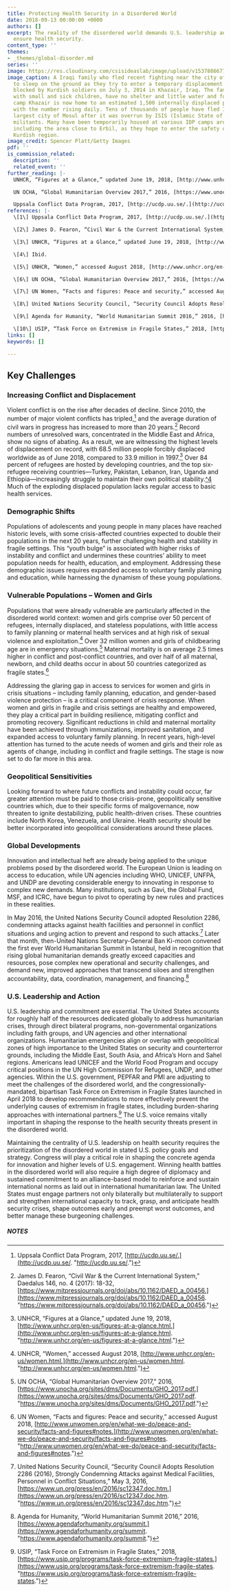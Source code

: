 ```yaml
---
title: Protecting Health Security in a Disordered World
date: 2018-09-13 00:00:00 +0000
authors: []
excerpt: The reality of the disordered world demands U.S. leadership and action to
  ensure health security.
content_type: ''
themes:
- _themes/global-disorder.md
series: ''
image: https://res.cloudinary.com/csisideaslab/image/upload/v1537886677/health-commission/Global-Disorder.jpg
image_caption: A Iraqi family who fled recent fighting near the city of Mosul prepares
  to sleep on the ground as they try to enter a temporary displacement camp but are
  blocked by Kurdish soldiers on July 3, 2014 in Khazair, Iraq. The families, many
  with small and sick children, have no shelter and little water and food. The displacement
  camp Khazair is now home to an estimated 1,500 internally displaced persons (IDP's)
  with the number rising daily. Tens of thousands of people have fled Iraq's second
  largest city of Mosul after it was overrun by ISIS (Islamic State of Iraq and Syria)
  militants. Many have been temporarily housed at various IDP camps around the region
  including the area close to Erbil, as they hope to enter the safety of the nearby
  Kurdish region.
image_credit: Spencer Platt/Getty Images
pdf: ''
is_commission_related:
  description: ''
  related_event: ''
further_reading: |-
  UNHCR, “Figures at a Glance,” updated June 19, 2018, [http://www.unhcr.org/en-us/figures-at-a-glance.html.](http://www.unhcr.org/en-us/figures-at-a-glance.html. "http://www.unhcr.org/en-us/figures-at-a-glance.html.")

  UN OCHA, “Global Humanitarian Overview 2017,” 2016, [https://www.unocha.org/sites/dms/Documents/GHO_2017.pdf.](https://www.unocha.org/sites/dms/Documents/GHO_2017.pdf. "https://www.unocha.org/sites/dms/Documents/GHO_2017.pdf.")

  Uppsala Conflict Data Program, 2017, [http://ucdp.uu.se/.](http://ucdp.uu.se/. "http://ucdp.uu.se/.")
references: |-
  \[1\] Uppsala Conflict Data Program, 2017, [http://ucdp.uu.se/.](http://ucdp.uu.se/. "http://ucdp.uu.se/.")

  \[2\] James D. Fearon, “Civil War & the Current International System,” Daedalus 146, no. 4 (2017): 18-32, [https://www.mitpressjournals.org/doi/abs/10.1162/DAED_a_00456.](https://www.mitpressjournals.org/doi/abs/10.1162/DAED_a_00456. "https://www.mitpressjournals.org/doi/abs/10.1162/DAED_a_00456.")

  \[3\] UNHCR, “Figures at a Glance,” updated June 19, 2018, [http://www.unhcr.org/en-us/figures-at-a-glance.html.](http://www.unhcr.org/en-us/figures-at-a-glance.html. "http://www.unhcr.org/en-us/figures-at-a-glance.html.")

  \[4\] Ibid.

  \[5\] UNHCR, “Women,” accessed August 2018, [http://www.unhcr.org/en-us/women.html.](http://www.unhcr.org/en-us/women.html. "http://www.unhcr.org/en-us/women.html.")

  \[6\] UN OCHA, “Global Humanitarian Overview 2017,” 2016, [https://www.unocha.org/sites/dms/Documents/GHO_2017.pdf.](https://www.unocha.org/sites/dms/Documents/GHO_2017.pdf. "https://www.unocha.org/sites/dms/Documents/GHO_2017.pdf.")

  \[7\] UN Women, “Facts and figures: Peace and security,” accessed August 2018, [http://www.unwomen.org/en/what-we-do/peace-and-security/facts-and-figures#notes.](http://www.unwomen.org/en/what-we-do/peace-and-security/facts-and-figures#notes. "http://www.unwomen.org/en/what-we-do/peace-and-security/facts-and-figures#notes.")

  \[8\] United Nations Security Council, “Security Council Adopts Resolution 2286 (2016), Strongly Condemning Attacks against Medical Facilities, Personnel in Conflict Situations,” May 3, 2016, [https://www.un.org/press/en/2016/sc12347.doc.htm.](https://www.un.org/press/en/2016/sc12347.doc.htm. "https://www.un.org/press/en/2016/sc12347.doc.htm.")

  \[9\] Agenda for Humanity, “World Humanitarian Summit 2016,” 2016, [https://www.agendaforhumanity.org/summit.](https://www.agendaforhumanity.org/summit. "https://www.agendaforhumanity.org/summit.")

  \[10\] USIP, “Task Force on Extremism in Fragile States,” 2018, [https://www.usip.org/programs/task-force-extremism-fragile-states.](https://www.usip.org/programs/task-force-extremism-fragile-states. "https://www.usip.org/programs/task-force-extremism-fragile-states.")
links: []
keywords: []

---
```

## Key Challenges

### Increasing Conflict and Displacement

Violent conflict is on the rise after decades of decline. Since 2010, the number of major violent conflicts has tripled,[^1] and the average duration of civil wars in progress has increased to more than 20 years.[^2] Record numbers of unresolved wars, concentrated in the Middle East and Africa, show no signs of abating. As a result, we are witnessing the highest levels of displacement on record, with 68.5 million people forcibly displaced worldwide as of June 2018, compared to 33.9 million in 1997.[^3] Over 84 percent of refugees are hosted by developing countries, and the top six-refugee receiving countries—Turkey, Pakistan, Lebanon, Iran, Uganda and Ethiopia—increasingly struggle to maintain their own political stability.[^4](Ibid.) Much of the exploding displaced population lacks regular access to basic health services.

### Demographic Shifts

Populations of adolescents and young people in many places have reached historic levels, with some crisis-affected countries expected to double their populations in the next 20 years, further challenging health and stability in fragile settings. This “youth bulge” is associated with higher risks of instability and conflict and undermines these countries’ ability to meet population needs for health, education, and employment. Addressing these demographic issues requires expanded access to voluntary family planning and education, while harnessing the dynamism of these young populations.

### Vulnerable Populations – Women and Girls

Populations that were already vulnerable are particularly affected in the disordered world context: women and girls comprise over 50 percent of refugees, internally displaced, and stateless populations, with little access to family planning or maternal health services and at high risk of sexual violence and exploitation.[^5] Over 32 million women and girls of childbearing age are in emergency situations.[^6] Maternal mortality is on average 2.5 times higher in conflict and post-conflict countries, and over half of all maternal, newborn, and child deaths occur in about 50 countries categorized as fragile states.[^7]

Addressing the glaring gap in access to services for women and girls in crisis situations – including family planning, education, and gender-based violence protection – is a critical component of crisis response. When women and girls in fragile and crisis settings are healthy and empowered, they play a critical part in building resilience, mitigating conflict and promoting recovery. Significant reductions in child and maternal mortality have been achieved through immunizations, improved sanitation, and expanded access to voluntary family planning. In recent years, high-level attention has turned to the acute needs of women and girls and their role as agents of change, including in conflict and fragile settings. The stage is now set to do far more in this area.

### Geopolitical Sensitivities

Looking forward to where future conflicts and instability could occur, far greater attention must be paid to those crisis-prone, geopolitically sensitive countries which, due to their specific forms of malgovernance, now threaten to ignite destabilizing, public health-driven crises. These countries include North Korea, Venezuela, and Ukraine. Health security should be better incorporated into geopolitical considerations around these places.

### Global Developments

Innovation and intellectual heft are already being applied to the unique problems posed by the disordered world. The European Union is leading on access to education, while UN agencies including WHO, UNICEF, UNFPA, and UNDP are devoting considerable energy to innovating in response to complex new demands. Many institutions, such as Gavi, the Global Fund, MSF, and ICRC, have begun to pivot to operating by new rules and practices in these realities.

In May 2016, the United Nations Security Council adopted Resolution 2286, condemning attacks against health facilities and personnel in conflict situations and urging action to prevent and respond to such attacks.[^8] Later that month, then-United Nations Secretary-General Ban Ki-moon convened the first ever World Humanitarian Summit in Istanbul, held in recognition that rising global humanitarian demands greatly exceed capacities and resources, pose complex new operational and security challenges, and demand new, improved approaches that transcend siloes and strengthen accountability, data, coordination, management, and financing.[^9]

### U.S. Leadership and Action

U.S. leadership and commitment are essential. The United States accounts for roughly half of the resources dedicated globally to address humanitarian crises, through direct bilateral programs, non-governmental organizations including faith groups, and UN agencies and other international organizations. Humanitarian emergencies align or overlap with geopolitical zones of high importance to the United States on security and counterterror grounds, including the Middle East, South Asia, and Africa’s Horn and Sahel regions. Americans lead UNICEF and the World Food Program and occupy critical positions in the UN High Commission for Refugees, UNDP, and other agencies. Within the U.S. government, PEPFAR and PMI are adjusting to meet the challenges of the disordered world, and the congressionally-mandated, bipartisan Task Force on Extremism in Fragile States launched in April 2018 to develop recommendations to more effectively prevent the underlying causes of extremism in fragile states, including burden-sharing approaches with international partners.[^10] The U.S. voice remains vitally important in shaping the response to the health security threats present in the disordered world.

Maintaining the centrality of U.S. leadership on health security requires the prioritization of the disordered world in stated U.S. policy goals and strategy. Congress will play a critical role in shaping the concrete agenda for innovation and higher levels of U.S. engagement. Winning health battles in the disordered world will also require a high degree of diplomacy and sustained commitment to an alliance-based model to reinforce and sustain international norms as laid out in international humanitarian law. The United States must engage partners not only bilaterally but multilaterally to support and strengthen international capacity to track, grasp, and anticipate health security crises, shape outcomes early and preempt worst outcomes, and better manage these burgeoning challenges.

##### NOTES

[^1]: Uppsala Conflict Data Program, 2017, [http://ucdp.uu.se/.](http://ucdp.uu.se/. "http://ucdp.uu.se/.")

[^2]: James D. Fearon, “Civil War & the Current International System,” Daedalus 146, no. 4 (2017): 18-32, [https://www.mitpressjournals.org/doi/abs/10.1162/DAED_a_00456.](https://www.mitpressjournals.org/doi/abs/10.1162/DAED_a_00456. "https://www.mitpressjournals.org/doi/abs/10.1162/DAED_a_00456.")

[^3]: UNHCR, “Figures at a Glance,” updated June 19, 2018, [http://www.unhcr.org/en-us/figures-at-a-glance.html.](http://www.unhcr.org/en-us/figures-at-a-glance.html. "http://www.unhcr.org/en-us/figures-at-a-glance.html.")

[^5]: UNHCR, “Women,” accessed August 2018, [http://www.unhcr.org/en-us/women.html.](http://www.unhcr.org/en-us/women.html. "http://www.unhcr.org/en-us/women.html.")

[^6]: UN OCHA, “Global Humanitarian Overview 2017,” 2016, [https://www.unocha.org/sites/dms/Documents/GHO_2017.pdf.](https://www.unocha.org/sites/dms/Documents/GHO_2017.pdf. "https://www.unocha.org/sites/dms/Documents/GHO_2017.pdf.")

[^7]: UN Women, “Facts and figures: Peace and security,” accessed August 2018, [http://www.unwomen.org/en/what-we-do/peace-and-security/facts-and-figures#notes.](http://www.unwomen.org/en/what-we-do/peace-and-security/facts-and-figures#notes. "http://www.unwomen.org/en/what-we-do/peace-and-security/facts-and-figures#notes.")

[^8]: United Nations Security Council, “Security Council Adopts Resolution 2286 (2016), Strongly Condemning Attacks against Medical Facilities, Personnel in Conflict Situations,” May 3, 2016, [https://www.un.org/press/en/2016/sc12347.doc.htm.](https://www.un.org/press/en/2016/sc12347.doc.htm. "https://www.un.org/press/en/2016/sc12347.doc.htm.")

[^9]: Agenda for Humanity, “World Humanitarian Summit 2016,” 2016, [https://www.agendaforhumanity.org/summit.](https://www.agendaforhumanity.org/summit. "https://www.agendaforhumanity.org/summit.")

[^10]: USIP, “Task Force on Extremism in Fragile States,” 2018, [https://www.usip.org/programs/task-force-extremism-fragile-states.](https://www.usip.org/programs/task-force-extremism-fragile-states. "https://www.usip.org/programs/task-force-extremism-fragile-states.")